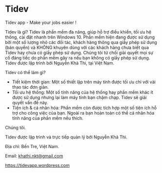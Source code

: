 # Tidev
Tidev app - Make your jobs easier !

Tidev là gì?
Tidev là phần mềm đa năng, giúp hỗ trợ điều khiển, tối ưu hệ thống, cài đặt nhanh trên Windows 10.
Phần mềm hiện đang được sử dụng bởi một số lượng nhỏ các đối tác, khách hàng thông qua giấy phép sử dụng (bản quyền) và KHÔNG khuyên dùng với các khách hàng chưa biết qua Tidev hay chưa có giấy phép sử dụng. Chúng tôi từ chối giải quyết mọi sự cố đáng tiếc do phần mềm gây ra nếu bạn không có giấy phép sử dụng.
Tidev được lập trình bởi Nguyễn Khả Thi, tại Việt Nam.

Tidev có thể làm gì?
- Tiết kiệm thời gian: Một số thiết lập trên máy tính được tối ưu chỉ với vài thao tác đơn giản.
- Tối ưu hệ thống: Một số tính năng của hệ thống hay phần mềm khác ít được sử dụng nhưng lại làm máy tính bạn chậm chạp. Tidev sẽ giải quyết vấn đề này.
- Tiện ích & cá nhân hóa: Phần mềm còn được tích hợp một số tiện ích hỗ trợ cho công việc của bạn. Ngoài ra bạn hoàn toàn có thể cá nhân hóa tính năng của phần mềm nếu thích.

Chúng tôi.

Tidev được lập trình và trực tiếp quản lý bởi Nguyễn Khả Thi.

Địa chỉ: Bến Tre, Việt Nam.

Email: khathi.nkt@gmail.com

https://tidevapp.wordpress.com
